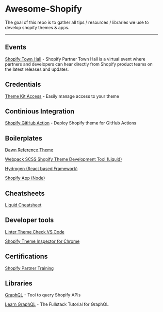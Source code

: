 # Awesome-Shopify



The goal of this repo is to gather all tips / resources / libraries we use to develop shopify themes & apps.


--- 

## Events

[Shopify Town Hall](https://events.shopify.com/partnertownhall) - Shopify Partner Town Hall is a virtual event where partners and developers can hear directly from Shopify product teams on the latest releases and updates.

## Credentials

[Theme Kit Access](https://apps.shopify.com/theme-kit-access) - Easily manage access to your theme

## Continious Integration

[Shopify GitHub Action](https://github.com/pgrimaud/action-shopify) - Deploy Shopify theme for GitHub Actions

## Boilerplates

[Dawn Reference Theme](https://github.com/Shopify/dawn)

[Webpack SCSS Shopify Theme Development Tool (Liquid)](https://github.com/krjo/shopify-webpack-dev-workflow)

[Hydrogen (React based Framework)](https://hydrogen.shopify.dev/)

[Shopify App (Node)](https://github.com/Shopify/shopify-app-template-node)

## Cheatsheets

[Liquid Cheatsheet](https://www.shopify.com/partners/shopify-cheat-sheet)

## Developer tools

[Linter Theme Check VS Code](https://github.com/Shopify/theme-check-vscode)

[Shopify Theme Inspector for Chrome](https://chrome.google.com/webstore/detail/shopify-theme-inspector-f/fndnankcflemoafdeboboehphmiijkgp)

## Certifications

[Shopify Partner Training](https://partner-training.shopify.com)

## Libraries

[GraphQL](https://graphql.org/) - Tool to query Shopify APIs

[Learn GraphQL](https://www.howtographql.com/) - The Fullstack Tutorial for GraphQL

